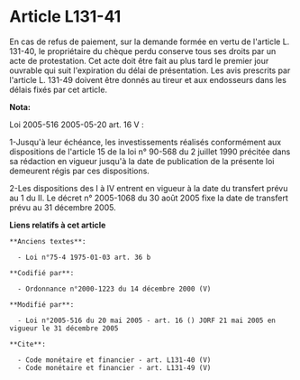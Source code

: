 # Article L131-41

En cas de refus de paiement, sur la demande formée en vertu de l'article L. 131-40, le propriétaire du chèque perdu conserve
tous ses droits par un acte de protestation. Cet acte doit être fait au plus tard le premier jour ouvrable qui suit
l'expiration du délai de présentation. Les avis prescrits par l'article L. 131-49 doivent être donnés au tireur et aux
endosseurs dans les délais fixés par cet article.

**Nota:**

Loi 2005-516 2005-05-20 art. 16 V : 

1-Jusqu'à leur échéance, les investissements réalisés conformément aux dispositions de l'article 15 de la loi n° 90-568 du 2
juillet 1990 précitée dans sa rédaction en vigueur jusqu'à la date de publication de la présente loi demeurent régis par ces
dispositions. 

2-Les dispositions des I à IV entrent en vigueur à la date du transfert prévu au 1 du II. Le décret n° 2005-1068 du 30 août
2005 fixe la date de transfert prévu au 31 décembre 2005.

**Liens relatifs à cet article**

	**Anciens textes**:

	  - Loi n°75-4 1975-01-03 art. 36 b

	**Codifié par**:

	  - Ordonnance n°2000-1223 du 14 décembre 2000 (V)

	**Modifié par**:

	  - Loi n°2005-516 du 20 mai 2005 - art. 16 () JORF 21 mai 2005 en vigueur le 31 décembre 2005

	**Cite**:

	  - Code monétaire et financier - art. L131-40 (V)
	  - Code monétaire et financier - art. L131-49 (V)
